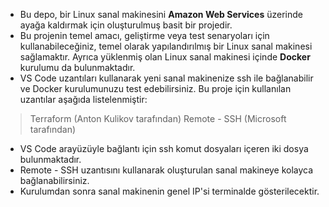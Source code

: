 - Bu depo, bir Linux sanal makinesini **Amazon Web Services** üzerinde ayağa kaldırmak için oluşturulmuş basit bir projedir.
- Bu projenin temel amacı, geliştirme veya test senaryoları için kullanabileceğiniz, temel olarak yapılandırılmış bir Linux sanal makinesi sağlamaktır. Ayrıca yüklenmiş olan Linux sanal makinesi içinde **Docker** kurulumu da bulunmaktadır.
- VS Code uzantıları kullanarak yeni sanal makinenize ssh ile bağlanabilir ve Docker kurulumunuzu test edebilirsiniz. 
Bu proje için kullanılan uzantılar aşağıda listelenmiştir:
>Terraform (Anton Kulikov tarafından)
>Remote - SSH (Microsoft tarafından)

- VS Code arayüzüyle bağlantı için ssh komut dosyaları içeren iki dosya bulunmaktadır.
-  Remote - SSH uzantısını kullanarak oluşturulan sanal makineye kolayca bağlanabilirsiniz.
- Kurulumdan sonra sanal makinenin genel IP'si terminalde gösterilecektir.
